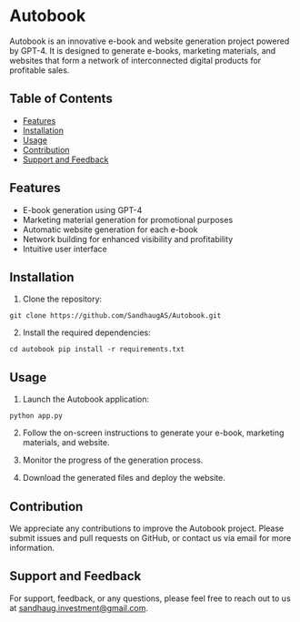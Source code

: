 # Autobook

Autobook is an innovative e-book and website generation project powered by GPT-4. It is designed to generate e-books, marketing materials, and websites that form a network of interconnected digital products for profitable sales.

## Table of Contents

- [Features](#features)
- [Installation](#installation)
- [Usage](#usage)
- [Contribution](#contribution)
- [Support and Feedback](#support-and-feedback)

## Features

- E-book generation using GPT-4
- Marketing material generation for promotional purposes
- Automatic website generation for each e-book
- Network building for enhanced visibility and profitability
- Intuitive user interface

## Installation

1. Clone the repository:

`git clone https://github.com/SandhaugAS/Autobook.git`


2. Install the required dependencies:

`
cd autobook
pip install -r requirements.txt
`


## Usage

1. Launch the Autobook application:

`python app.py`


2. Follow the on-screen instructions to generate your e-book, marketing materials, and website.

3. Monitor the progress of the generation process.

4. Download the generated files and deploy the website.

## Contribution

We appreciate any contributions to improve the Autobook project. Please submit issues and pull requests on GitHub, or contact us via email for more information.

## Support and Feedback

For support, feedback, or any questions, please feel free to reach out to us at sandhaug.investment@gmail.com.


